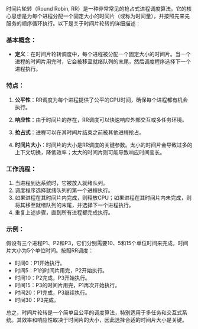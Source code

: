 时间片轮转（Round Robin, RR）是一种非常常见的抢占式进程调度算法。它的核心思想是为每个进程分配一个固定大小的时间片（或称为时间量），并按照先来先服务的顺序循环执行。以下是关于时间片轮转的详细描述：

### 基本概念：

- **定义**：在时间片轮转调度中，每个进程被分配一个固定大小的时间片。当一个进程的时间片用完时，它会被移至就绪队列的末尾，然后调度程序选择下一个进程执行。

### 特点：

1. **公平性**：RR调度为每个进程提供了公平的CPU时间，确保每个进程都有机会执行。

2. **响应性**：由于时间片的存在，RR调度可以快速响应外部交互或多任务环境。

3. **抢占式**：进程可以在其时间片结束之前被其他进程抢占。

4. **时间片大小**：时间片的大小是RR调度的关键参数。太小的时间片会导致过多的上下文切换，降低效率；太大的时间片则可能导致响应时间变长。

### 工作流程：

1. 当进程到达系统时，它被放入就绪队列。
2. 调度程序选择就绪队列的第一个进程执行。
3. 如果进程在其时间片内完成，则释放CPU；如果进程在其时间片内未完成，则将其移至就绪队列的末尾，并选择下一个进程执行。
4. 重复上述步骤，直到所有进程都完成执行。

### 示例：

假设有三个进程P1、P2和P3，它们分别需要10、5和15个单位时间来完成，时间片大小为5个单位时间。按照RR调度：

- 时间0：P1开始执行。
- 时间5：P1的时间片用完，P2开始执行。
- 时间10：P2完成，P3开始执行。
- 时间15：P3的时间片用完，P1再次开始执行。
- 时间20：P1完成，P3继续执行。
- 时间30：P3完成。

总之，时间片轮转是一个简单且公平的调度算法，特别适用于多任务和交互式系统。其效率和响应性取决于时间片的大小，因此选择合适的时间片大小是关键。